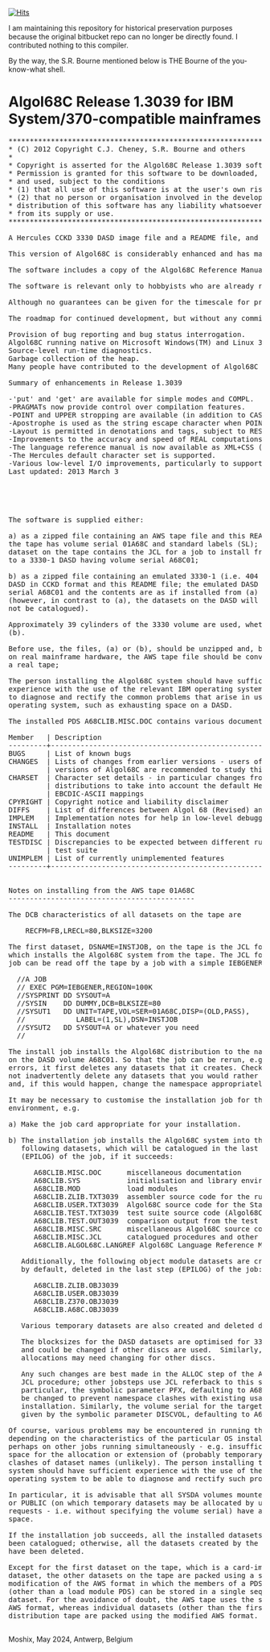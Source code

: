 [![Hits](https://hits.seeyoufarm.com/api/count/incr/badge.svg?url=https%3A%2F%2Fgithub.com%2Fmoshix%2Falgol68c&count_bg=%2379C83D&title_bg=%23555555&icon=&icon_color=%23E7E7E7&title=hits&edge_flat=true)](https://hits.seeyoufarm.com)

I am maintaining this repository for historical preservation purposes because
the original bitbucket repo can no longer be directly found. I contributed nothing
to this compiler.

By the way, the S.R. Bourne mentioned below is THE Bourne of the you-know-what shell. 


    


Algol68C Release 1.3039 for IBM System/370-compatible mainframes
================================================================
<pre>
***********************************************************************
* (C) 2012 Copyright C.J. Cheney, S.R. Bourne and others              *
*                                                                     *
* Copyright is asserted for the Algol68C Release 1.3039 software.     *
* Permission is granted for this software to be downloaded, installed *
* and used, subject to the conditions                                 *
* (1) that all use of this software is at the user's own risk and     *
* (2) that no person or organisation involved in the development or   *
* distribution of this software has any liability whatsoever arising  *
* from its supply or use.                                             *
***********************************************************************

A Hercules CCKD 3330 DASD image file and a README file, and an AWS tape image and a README file. Only one of these two alternative files is required.

This version of Algol68C is considerably enhanced and has many bugs fixed compared to the version that has been available "in the wild" for many years. It corresponds (approximately) to that in use at Cambridge University's academic computing service on its IBM 3084 in 1995. Many of those enhancements were to reduce the number of incompatibilities between Algol68C and the language defined by the Revised Report on the Algorithmic Language Algol 68 (Van Wijngaarden et al., 1975), and to support the Report on the Standard Hardware Representation for ALGOL 68 (Hansen and Boom, 1976).

The software includes a copy of the Algol68C Reference Manual (in XHTML with CSS, enabling it to be displayed in modern web browsers).

The software is relevant only to hobbyists who are already running an earlier version; it is not intended for "production use". It is provided on the conditions that all use of the software is at the user's own risk and no person or organisation can be held liable in any way for any outcome arising from use of the software.

Although no guarantees can be given for the timescale for providing fixes, if at all, bug reports will be appreciated and can be emailed to ( email is lost ???)

The roadmap for continued development, but without any commitment to timescales, is:

Provision of bug reporting and bug status interrogation.
Algol68C running native on Microsoft Windows(TM) and Linux 32-bit platforms.
Source-level run-time diagnostics.
Garbage collection of the heap.
Many people have contributed to the development of Algol68C over the years, of whom a few are mentioned in the Wikipedia article on Algol68C. The contributions of all of them are acknowledged with thanks.

Summary of enhancements in Release 1.3039
         
-'put' and 'get' are available for simple modes and COMPL.
-PRAGMATs now provide control over compilation features.
-POINT and UPPER stropping are available (in addition to CASESTROP and QUOTESTROP).
-Apostrophe is used as the string escape character when POINT or UPPER stropping is in effect.
-Layout is permitted in denotations and tags, subject to RESTRICTTDF and NORESTRICTTDF pragmats.
-Improvements to the accuracy and speed of REAL computations and the conversion of REAL values to/from STRINGs.
-The language reference manual is now available as XML+CSS (which can be displayed in modern web browsers) with hyperlinked crossreferences (using XLINK).
-The Hercules default character set is supported.
-Various low-level I/O improvements, particularly to support for TSO terminals and in changes to the defaults for unit record and DASD output.
Last updated: 2013 March 3




         
The software is supplied either:

a) as a zipped file containing an AWS tape file and this README file;
the tape has volume serial 01A68C and standard labels (SL); the first
dataset on the tape contains the JCL for a job to install from the tape
to a 3330-1 DASD having volume serial A68C01;

b) as a zipped file containing an emulated 3330-1 (i.e. 404 cylinders)
DASD in CCKD format and this README file; the emulated DASD has volume
serial A68C01 and the contents are as if installed from (a) above
(however, in contrast to (a), the datasets on the DASD will obviously
not be catalogued).

Approximately 39 cylinders of the 3330 volume are used, whether (a) or
(b).

Before use, the files, (a) or (b), should be unzipped and, before use
on real mainframe hardware, the AWS tape file should be converted to
a real tape;

The person installing the Algol68C system should have sufficient
experience with the use of the relevant IBM operating system to be able
to diagnose and rectify the common problems that arise in using the
operating system, such as exhausting space on a DASD.

The installed PDS A68CLIB.MISC.DOC contains various documents:

Member   | Description
---------+------------------------------------------------------------
BUGS     | List of known bugs
CHANGES  | Lists of changes from earlier versions - users of previous
         | versions of Algol68C are recommended to study this document
CHARSET  | Character set details - in particular changes from previous
         | distributions to take into account the default Hercules
         | EBCDIC-ASCII mappings
CPYRIGHT | Copyright notice and liability disclaimer
DIFFS    | List of differences between Algol 68 (Revised) and Algol68C
IMPLEM   | Implementation notes for help in low-level debugging
INSTALL  | Installation notes
README   | This document
TESTDISC | Discrepancies to be expected between different runs of the
         | test suite
UNIMPLEM | List of currently unimplemented features
---------+------------------------------------------------------------


Notes on installing from the AWS tape 01A68C
--------------------------------------------

The DCB characteristics of all datasets on the tape are

    RECFM=FB,LRECL=80,BLKSIZE=3200

The first dataset, DSNAME=INSTJOB, on the tape is the JCL for the job 
which installs the Algol68C system from the tape. The JCL for the install
job can be read off the tape by a job with a simple IEBGENER job step:

  //A JOB
  // EXEC PGM=IEBGENER,REGION=100K
  //SYSPRINT DD SYSOUT=A
  //SYSIN    DD DUMMY,DCB=BLKSIZE=80
  //SYSUT1   DD UNIT=TAPE,VOL=SER=01A68C,DISP=(OLD,PASS),
  //            LABEL=(1,SL),DSN=INSTJOB
  //SYSUT2   DD SYSOUT=A or whatever you need
  //

The install job installs the Algol68C distribution to the namespace A68CLIB
on the DASD volume A68C01. So that the job can be rerun, e.g. after correcting
errors, it first deletes any datasets that it creates. Check that this will
not inadvertently delete any datasets that you would rather not have deleted
and, if this would happen, change the namespace appropriately.

It may be necessary to customise the installation job for the local
environment, e.g.

a) Make the job card appropriate for your installation.

b) The installation job installs the Algol68C system into the
   following datasets, which will be catalogued in the last step
   (EPILOG) of the job, if it succeeds:

      A68CLIB.MISC.DOC      miscellaneous documentation
      A68CLIB.SYS           initialisation and library environments
      A68CLIB.MOD           load modules
      A68CLIB.ZLIB.TXT3039  assembler source code for the run-time system
      A68CLIB.USER.TXT3039  Algol68C source code for the Standard Prelude
      A68CLIB.TEST.TXT3039  test suite source code (Algol68C)
      A68CLIB.TEST.OUT3039  comparison output from the test suite
      A68CLIB.MISC.SRC      miscellaneous Algol68C source code
      A68CLIB.MISC.JCL      catalogued procedures and other JCL
      A68CLIB.ALGOL68C.LANGREF Algol68C Language Reference Manual

   Additionally, the following object module datasets are created and are,
   by default, deleted in the last step (EPILOG) of the job:

      A68CLIB.ZLIB.OBJ3039
      A68CLIB.USER.OBJ3039
      A68CLIB.Z370.OBJ3039
      A68CLIB.A68C.OBJ3039

   Various temporary datasets are also created and deleted during the job.

   The blocksizes for the DASD datasets are optimised for 3330 discs
   and could be changed if other discs are used.  Similarly, the space
   allocations may need changing for other discs.

   Any such changes are best made in the ALLOC step of the ALLOC inline
   JCL procedure; other jobsteps use JCL referback to this step. In
   particular, the symbolic parameter PFX, defaulting to A68CLIB, may
   be changed to prevent namespace clashes with existing usage at the
   installation. Similarly, the volume serial for the target DASD is
   given by the symbolic parameter DISCVOL, defaulting to A68C01.

Of course, various problems may be encountered in running the install job,
depending on the characteristics of the particular OS installation and
perhaps on other jobs running simultaneously - e.g. insufficient DASD
space for the allocation or extension of (probably temporary) datasets,
clashes of dataset names (unlikely). The person installing the Algol68C
system should have sufficient experience with the use of the relevant IBM
operating system to be able to diagnose and rectify such problems.

In particular, it is advisable that all SYSDA volumes mounted as STORAGE
or PUBLIC (on which temporary datasets may be allocated by unspecific
requests - i.e. without specifying the volume serial) have adequate spare
space.

If the installation job succeeds, all the installed datasets will have
been catalogued; otherwise, all the datasets created by the job will
have been deleted.

Except for the first dataset on the tape, which is a card-image PS
dataset, the other datasets on the tape are packed using a simple
modification of the AWS format in which the members of a PDS
(other than a load module PDS) can be stored in a single sequential
dataset. For the avoidance of doubt, the AWS tape uses the standard
AWS format, whereas individual datasets (other than the first) on the
distribution tape are packed using the modified AWS format.

</pre>
  
Moshix, May 2024, Antwerp, Belgium  
